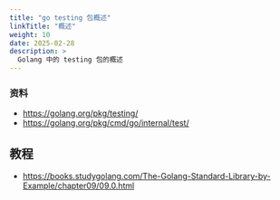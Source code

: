 ```yaml
---
title: "go testing 包概述"
linkTitle: "概述"
weight: 10
date: 2025-02-28
description: >
  Golang 中的 testing 包的概述
---
```







### 资料

- https://golang.org/pkg/testing/
- https://golang.org/pkg/cmd/go/internal/test/



## 教程

- https://books.studygolang.com/The-Golang-Standard-Library-by-Example/chapter09/09.0.html

